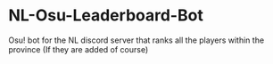 # NL-Osu-Leaderboard-Bot
Osu! bot for the NL discord server that ranks all the players within the province (If they are added of course)
